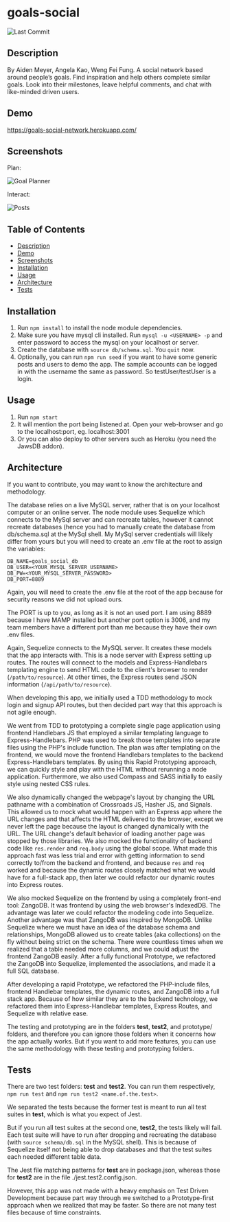 goals-social
====
![Last Commit](https://img.shields.io/github/last-commit/Siphon880gh/goals-social/master)

Description
---
By Aiden Meyer, Angela Kao, Weng Fei Fung. A social network based around people’s goals. Find inspiration and help others complete similar goals. Look into their milestones, leave helpful comments, and chat with like-minded driven users.

Demo
---
https://goals-social-network.herokuapp.com/

Screenshots
---
Plan:

![Goal Planner](/README/goal-planner.png)

Interact:

![Posts](/README/posts.png)

Table of Contents
---
- [Description](#description)
- [Demo](#demo)
- [Screenshots](#screenshots)
- [Installation](#installation)
- [Usage](#usage)
- [Architecture](#architecture)
- [Tests](#tests)

Installation
---
1. Run `npm install` to install the node module dependencies.
2. Make sure you have mysql cli installed. Run `mysql -u <USERNAME> -p` and enter password to access the mysql on your localhost or server.
3. Create the database with `source db/schema.sql`. You `quit` now.
4. Optionally, you can run `npm run seed` if you want to have some generic posts and users to demo the app. The sample accounts can be logged in with the username the same as password. So testUser/testUser is a login.

Usage
---
1. Run `npm start`
2. It will mention the port being listened at. Open your web-browser and go to the localhost:port, eg. localhost:3001
3. Or you can also deploy to other servers such as Heroku (you need the JawsDB addon).

Architecture
---
If you want to contribute, you may want to know the architecture and methodology. 

The database relies on a live MySQL server, rather that is on your localhost computer or an online server. The node module uses Sequelize which connects to the MySql server and can recreate tables, however it cannot recreate databases (hence you had to manually create the database from db/schema.sql at the MySql shell. My MySql server credentials will likely differ from yours but you will need to create an .env file at the root to assign the variables:
```
DB_NAME=goals_social_db
DB_USER=<YOUR_MYSQL_SERVER_USERNAME>
DB_PW=<YOUR_MYSQL_SERVER_PASSWORD>
DB_PORT=8889
```

Again, you will need to create the .env file at the root of the app because for security reasons we did not upload ours.

The PORT is up to you, as long as it is not an used port. I am using 8889 because I have MAMP installed but another port option is 3006, and my team members have a different port than me because they have their own .env files.

Again, Sequelize connects to the MySQL server. It creates these models that the app interacts with. This is a node server with Express setting up routes. The routes will connect to the models and Express-Handlebars templating engine to send HTML code to the client's browser to render (`/path/to/resource`). At other times, the Express routes send JSON information (`/api/path/to/resource`).

When developing this app, we initially used a TDD methodology to mock login and signup API routes, but then decided part way that this approach is not agile enough. 

We went from TDD to prototyping a complete single page application using frontend Handlebars JS that employed a similar templating language to Express-Handlebars. PHP was used to break those templates into separate files using the PHP's include function. The plan was after templating on the frontend, we would move the frontend Handlebars templates to the backend Express-Handlebars templates. By using this Rapid Prototyping approach, we can quickly style and play with the HTML without rerunning a node application. Furthermore, we also used Compass and SASS initially to easily style using nested CSS rules.

We also dynamically changed the webpage's layout by changing the URL pathname with a combination of Crossroads JS, Hasher JS, and Signals. This allowed us to mock what would happen with an Express app where the URL changes and that affects the HTML delivered to the browser, except we never left the page because the layout is changed dynamically with the URL. The URL change's default behavior of loading another page was stopped by those libraries. We also mocked the functionality of backend code like `res.render` and `req.body` using the global scope. What made this approach fast was less trial and error with getting information to send correctly to/from the backend and frontend, and because `res` and `req` worked and because the dynamic routes closely matched what we would have for a full-stack app, then later we could refactor our dynamic routes into Express routes.

We also mocked Sequelize on the frontend by using a completely front-end tool: ZangoDB. It was frontend by using the web browser's IndexedDB. The advantage was later we could refactor the modeling code into Sequelize. Another advantage was that ZangoDB was inspired by MongoDB. Unlike Sequelize where we must have an idea of the database schema and relationships, MongoDB allowed us to create tables (aka collections) on the fly without being strict on the schema. There were countless times when we realized that a table needed more columns, and we could adjust the frontend ZangoDB easily. After a fully functional Prototype, we refactored the ZangoDB into Sequelize, implemented the associations, and made it a full SQL database.

After developing a rapid Prototype, we refactored the PHP-include files, frontend Handlebar templates, the dynamic routes, and ZangoDB into a full stack app. Because of how similar they are to the backend technology, we refactored them into Express-Handlebar templates, Express Routes, and Sequelize with relative ease.

The testing and prototyping are in the folders __test__, __test2__, and prototype/ folders, and therefore you can ignore those folders when it concerns how the app actually works. But if you want to add more features, you can use the same methodology with these testing and prototyping folders.

Tests
---
There are two test folders: __test__ and __test2__. You can run them respectively, `npm run test` and `npm run test2 <name.of.the.test>`. 

We separated the tests because the former test is meant to run all test suites in __test__, which is what you expect of Jest. 

But if you run all test suites at the second one, __test2__, the tests likely will fail. Each test suite will have to run after dropping and recreating the database (with `source schema/db.sql` in the MySQL shell). This is because of Sequelize itself not being able to drop databases and that the test suites each needed different table data.

The Jest file matching patterns for __test__ are in package.json, whereas those for __test2__ are in the file ./jest.test2.config.json.

However, this app was not made with a heavy emphasis on Test Driven Development because part way through we switched to a Prototype-first approach when we realized that may be faster. So there are not many test files because of time constraints.